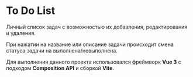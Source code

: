# To Do List

Личный список задач с возможностью их добавления, редактирования и удаления.

При нажатии на название или описание задачи происходит смена статуса задачи на выполнена/невыполнена.

Для выполнения данного проекта использовался фреймворк **Vue 3** с подходом **Composition API** и сборкой **Vite**.
